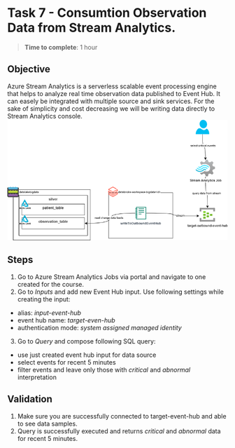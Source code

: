 # Task 7 - Consumtion Observation Data from Stream Analytics.
> **Time to complete**: 1 hour
## Objective 
Azure Stream Analytics is a serverless scalable event processing engine that helps to analyze real time observation data published to Event Hub. It can easely be integrated with multiple source and sink services. For the sake of simplicity and cost decreasing we will be writing data directly to Stream Analytics console. 
![context](../../materials/images/task6-objective.png)

## Steps
1. Go to Azure Stream Analytics Jobs via portal and navigate to one created for the course.
2. Go to *Inputs* and add new Event Hub input. Use following settings while creating the input:
- alias: *input-event-hub*
- event hub name: *target-even-hub*
- authentication mode: *system assigned managed identity*
3. Go to *Query* and compose following SQL query:
- use just created event hub input for data source
- select events for recent 5 minutes
- filter events and leave only those with *critical* and *abnormal* interpretation
## Validation
1. Make sure you are successfully connected to target-event-hub and able to see data samples.
2. Query is successfully executed and returns *critical* and *abnormal* data for recent 5 minutes.

